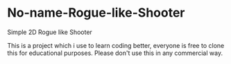 # No-name-Rogue-like-Shooter
Simple 2D Rogue like Shooter

This is a project which i use to learn coding better, everyone is free to clone this for educational purposes. 
Please don't use this in any commercial way.
